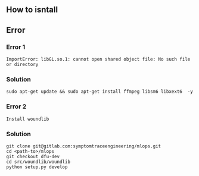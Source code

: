 ## How to isntall


## Error

### Error 1
```
ImportError: libGL.so.1: cannot open shared object file: No such file or directory
```

### Solution
```
sudo apt-get update && sudo apt-get install ffmpeg libsm6 libxext6  -y
```

### Error 2
```
Install woundlib
```

### Solution 

```
git clone git@gitlab.com:symptomtraceengineering/mlops.git
cd <path-to>/mlops
git checkout dfu-dev
cd src/woundlib/woundlib
python setup.py develop

```